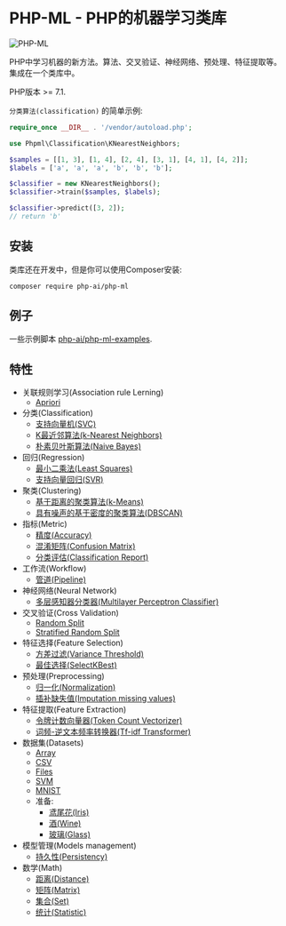 # PHP-ML - PHP的机器学习类库

![PHP-ML](https://raw.githubusercontent.com/php-ai/php-ml/master/docs/assets/php-ml-logo.png)

PHP中学习机器的新方法。算法、交叉验证、神经网络、预处理、特征提取等。集成在一个类库中。

PHP版本  >= 7.1.

`分类算法(classification)` 的简单示例:

```php
require_once __DIR__ . '/vendor/autoload.php';

use Phpml\Classification\KNearestNeighbors;

$samples = [[1, 3], [1, 4], [2, 4], [3, 1], [4, 1], [4, 2]];
$labels = ['a', 'a', 'a', 'b', 'b', 'b'];

$classifier = new KNearestNeighbors();
$classifier->train($samples, $labels);

$classifier->predict([3, 2]);
// return 'b'
```

## 安装

类库还在开发中，但是你可以使用Composer安装:

```
composer require php-ai/php-ml
```

## 例子

一些示例脚本 [php-ai/php-ml-examples](https://github.com/php-ai/php-ml-examples).

## 特性

- 关联规则学习(Association rule Lerning)
    - [Apriori](关联规则学习/Apriori.md)
- 分类(Classification)
    - [支持向量机(SVC)](分类/SVC.md)
    - [K最近邻算法(k-Nearest Neighbors)](https://php-ml.readthedocs.io/en/latest/machine-learning/classification/k-nearest-neighbors/)
    - [朴素贝叶斯算法(Naive Bayes)](https://php-ml.readthedocs.io/en/latest/machine-learning/classification/naive-bayes/)
- 回归(Regression)
    - [最小二乘法(Least Squares)](https://php-ml.readthedocs.io/en/latest/machine-learning/regression/least-squares/)
    - [支持向量回归(SVR)](https://php-ml.readthedocs.io/en/latest/machine-learning/regression/svr/)
- 聚类(Clustering)
    - [基于距离的聚类算法(k-Means)](https://php-ml.readthedocs.io/en/latest/machine-learning/clustering/k-means/)
    - [具有噪声的基于密度的聚类算法(DBSCAN)](https://php-ml.readthedocs.io/en/latest/machine-learning/clustering/dbscan/)
- 指标(Metric)
    - [精度(Accuracy)](https://php-ml.readthedocs.io/en/latest/machine-learning/metric/accuracy/)
    - [混淆矩阵(Confusion Matrix)](https://php-ml.readthedocs.io/en/latest/machine-learning/metric/confusion-matrix/)
    - [分类评估(Classification Report)](https://php-ml.readthedocs.io/en/latest/machine-learning/metric/classification-report/)
- 工作流(Workflow)
    - [管道(Pipeline)](https://php-ml.readthedocs.io/en/latest/machine-learning/workflow/pipeline)
- 神经网络(Neural Network)
    - [多层感知器分类器(Multilayer Perceptron Classifier)](https://php-ml.readthedocs.io/en/latest/machine-learning/neural-network/multilayer-perceptron-classifier/)
- 交叉验证(Cross Validation)
    - [Random Split](https://php-ml.readthedocs.io/en/latest/machine-learning/cross-validation/random-split/)
    - [Stratified Random Split](https://php-ml.readthedocs.io/en/latest/machine-learning/cross-validation/stratified-random-split/)
- 特征选择(Feature Selection)
    - [方差过滤(Variance Threshold)](https://php-ml.readthedocs.io/en/latest/machine-learning/feature-selection/variance-threshold/)
    - [最佳选择(SelectKBest)](https://php-ml.readthedocs.io/en/latest/machine-learning/feature-selection/selectkbest/)
- 预处理(Preprocessing)
    - [归一化(Normalization)](https://php-ml.readthedocs.io/en/latest/machine-learning/preprocessing/normalization/)
    - [插补缺失值(Imputation missing values)](https://php-ml.readthedocs.io/en/latest/machine-learning/preprocessing/imputation-missing-values/)
- 特征提取(Feature Extraction)
    - [令牌计数向量器(Token Count Vectorizer)](https://php-ml.readthedocs.io/en/latest/machine-learning/feature-extraction/token-count-vectorizer/)
    - [词频-逆文本频率转换器(Tf-idf Transformer)](https://php-ml.readthedocs.io/en/latest/machine-learning/feature-extraction/tf-idf-transformer/)
- 数据集(Datasets)
    - [Array](https://php-ml.readthedocs.io/en/latest/machine-learning/datasets/array-dataset/)
    - [CSV](https://php-ml.readthedocs.io/en/latest/machine-learning/datasets/csv-dataset/)
    - [Files](https://php-ml.readthedocs.io/en/latest/machine-learning/datasets/files-dataset/)
    - [SVM](https://php-ml.readthedocs.io/en/latest/machine-learning/datasets/svm-dataset/)
    - [MNIST](https://php-ml.readthedocs.io/en/latest/machine-learning/datasets/mnist-dataset/)
    - 准备:
        - [鸢尾花(Iris)](https://php-ml.readthedocs.io/en/latest/machine-learning/datasets/demo/iris/)
        - [酒(Wine)](https://php-ml.readthedocs.io/en/latest/machine-learning/datasets/demo/wine/)
        - [玻璃(Glass)](https://php-ml.readthedocs.io/en/latest/machine-learning/datasets/demo/glass/)
- 模型管理(Models management)
    - [持久性(Persistency)](https://php-ml.readthedocs.io/en/latest/machine-learning/model-manager/persistency/)
- 数学(Math)
    - [距离(Distance)](https://php-ml.readthedocs.io/en/latest/math/distance/)
    - [矩阵(Matrix)](https://php-ml.readthedocs.io/en/latest/math/matrix/)
    - [集合(Set)](https://php-ml.readthedocs.io/en/latest/math/set/)
    - [统计(Statistic)](https://php-ml.readthedocs.io/en/latest/math/statistic/)



